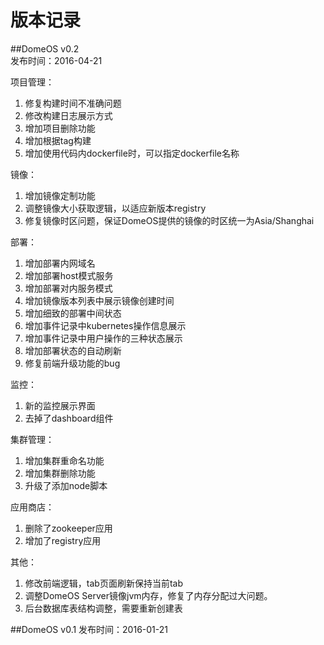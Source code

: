 # 版本记录

##DomeOS v0.2   
发布时间：2016-04-21

项目管理：

1. 修复构建时间不准确问题
2. 修改构建日志展示方式
3. 增加项目删除功能
4. 增加根据tag构建
5. 增加使用代码内dockerfile时，可以指定dockerfile名称

镜像：
1. 增加镜像定制功能
2. 调整镜像大小获取逻辑，以适应新版本registry
3. 修复镜像时区问题，保证DomeOS提供的镜像的时区统一为Asia/Shanghai

部署：
1. 增加部署内网域名
2. 增加部署host模式服务
3. 增加部署对内服务模式
4. 增加镜像版本列表中展示镜像创建时间
5. 增加细致的部署中间状态
6. 增加事件记录中kubernetes操作信息展示
7. 增加事件记录中用户操作的三种状态展示
8. 增加部署状态的自动刷新
9. 修复前端升级功能的bug

监控：
1. 新的监控展示界面
2. 去掉了dashboard组件

集群管理：
1. 增加集群重命名功能
2. 增加集群删除功能
3. 升级了添加node脚本

应用商店：
1. 删除了zookeeper应用
2. 增加了registry应用

其他：
1. 修改前端逻辑，tab页面刷新保持当前tab
2. 调整DomeOS Server镜像jvm内存，修复了内存分配过大问题。
3. 后台数据库表结构调整，需要重新创建表


##DomeOS v0.1
发布时间：2016-01-21
